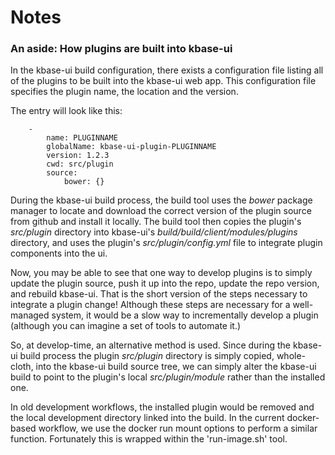 ---
---
# Notes

### An aside: How plugins are built into kbase-ui

In the kbase-ui build configuration, there exists a configuration file listing all of the plugins to be built into the kbase-ui web app. This configuration file specifies the plugin name, the location and the version.

The entry will look like this:

```
    -
        name: PLUGINNAME
        globalName: kbase-ui-plugin-PLUGINNAME
        version: 1.2.3
        cwd: src/plugin
        source:
            bower: {}
```

During the kbase-ui build process, the build tool uses the _bower_ package manager to locate and download the correct version of the plugin source from github and install it locally. The build tool then copies the plugin's _src/plugin_ directory into kbase-ui's _build/build/client/modules/plugins_ directory, and uses the plugin's _src/plugin/config.yml_ file to integrate plugin components into the ui.

Now, you may be able to see that one way to develop plugins is to simply update the plugin source, push it up into the repo, update the repo version, and rebuild kbase-ui. That is the short version of the steps necessary to integrate a plugin change! Although these steps are necessary for a well-managed system, it would be a slow way to incrementally develop a plugin (although you can imagine a set of tools to automate it.)

So, at develop-time, an alternative method is used. Since during the kbase-ui build process the plugin _src/plugin_ directory is simply copied, whole-cloth, into the kbase-ui build source tree, we can simply alter the kbase-ui build to point to the plugin's local _src/plugin/module_ rather than the installed one.

In old development workflows, the installed plugin would be removed and the local development directory linked into the build. In the current docker-based workflow, we use the docker run mount options to perform a similar function. Fortunately this is wrapped within the 'run-image.sh' tool.
